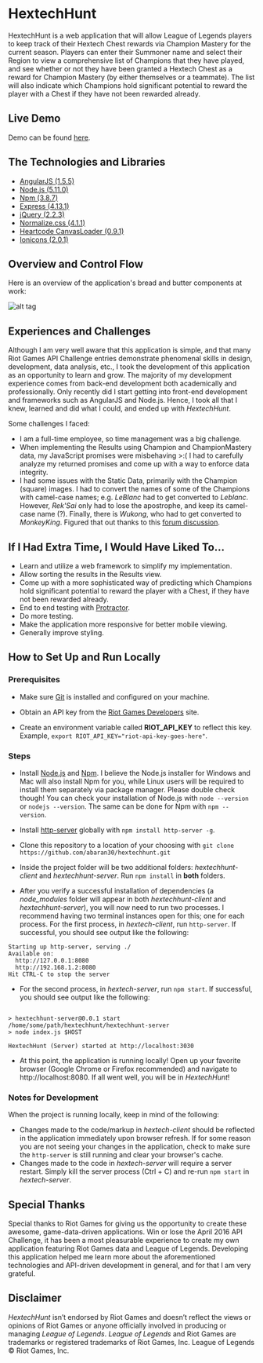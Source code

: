 # HextechHunt

HextechHunt is a web application that will allow League of Legends players to keep track of their Hextech Chest rewards via Champion Mastery for the current season. Players can enter their Summoner name and select their Region to view a comprehensive list of Champions that they have played, and see whether or not they have been granted a Hextech Chest as a reward for Champion Mastery (by either themselves or a teammate). The list will also indicate which Champions hold significant potential to reward the player with a Chest if they have not been rewarded already.

## Live Demo
Demo can be found [here](http://104.236.80.122:8080/).

## The Technologies and Libraries
+ [AngularJS (1.5.5)](https://angularjs.org/)
+ [Node.js (5.11.0)](https://nodejs.org/en/)
+ [Npm (3.8.7)](https://www.npmjs.com/)
+ [Express (4.13.1)](http://expressjs.com/)
+ [jQuery (2.2.3)](https://jquery.com/)
+ [Normalize.css (4.1.1)](https://necolas.github.io/normalize.css/)
+ [Heartcode CanvasLoader (0.9.1)](https://github.com/heartcode/CanvasLoader)
+ [Ionicons (2.0.1)](http://ionicons.com/)

## Overview and Control Flow
Here is an overview of the application's bread and butter components at work:

![alt tag](hextechhunt-overview.png)

## Experiences and Challenges
Although I am very well aware that this application is simple, and that many Riot Games API Challenge entries demonstrate phenomenal skills in design, development, data analysis, etc., I took the development of this application as an opportunity to learn and grow. The majority of my development experience comes from back-end development both academically and professionally. Only recently did I start getting into front-end development and frameworks such as AngularJS and Node.js. Hence, I took all that I knew, learned and did what I could, and ended up with *HextechHunt*.

Some challenges I faced:
+ I am a full-time employee, so time management was a big challenge.
+ When implementing the Results using Champion and ChampionMastery data, my JavaScript promises were misbehaving >:( I had to carefully analyze my returned promises and come up with a way to enforce data integrity.
+ I had some issues with the Static Data, primarily with the Champion (square) images. I had to convert the names of some of the Champions with camel-case names; e.g. *LeBlanc* had to get converted to *Leblanc*. However, *Rek'Sai* only had to lose the apostrophe, and keep its camel-case name (?). Finally, there is *Wukong*, who had to get converted to *MonkeyKing*. Figured that out thanks to this [forum discussion](https://developer.riotgames.com/discussion/community-discussion/show/p7fE97po).

## If I Had Extra Time, I Would Have Liked To...
+ Learn and utilize a web framework to simplify my implementation.
+ Allow sorting the results in the Results view.
+ Come up with a more sophisticated way of predicting which Champions hold significant potential to reward the player with a Chest, if they have not been rewarded already.
+ End to end testing with [Protractor](http://angular.github.io/protractor/#/).
+ Do more testing.
+ Make the application more responsive for better mobile viewing.
+ Generally improve styling.

## How to Set Up and Run Locally
### Prerequisites
+ Make sure [Git](https://git-scm.com/) is installed and configured on your machine.

+ Obtain an API key from the [Riot Games Developers](https://developer.riotgames.com/) site.

+ Create an environment variable called **RIOT_API_KEY** to reflect this key. Example, `export RIOT_API_KEY="riot-api-key-goes-here"`.

### Steps
+ Install [Node.js](https://nodejs.org/en/) and [Npm](https://www.npmjs.com/). I believe the Node.js installer for Windows and Mac will also install Npm for you, while Linux users will be required to install them separately via package manager. Please double check though! You can check your installation of Node.js with `node --version` or `nodejs --version`. The same can be done for Npm with `npm --version`.

+ Install [http-server](https://www.npmjs.com/package/http-server) globally with `npm install http-server -g`.

+ Clone this repository to a location of your choosing with `git clone https://github.com/abaran30/hextechhunt.git`

+ Inside the project folder will be two additional folders: *hextechhunt-client* and *hextechhunt-server*. Run `npm install` in **both** folders.

+ After you verify a successful installation of dependencies (a *node_modules* folder will appear in both *hextechhunt-client* and *hextechhunt-server*), you will now need to run two processes. I recommend having two terminal instances open for this; one for each process. For the first process, in *hextech-client*, run `http-server`. If successful, you should see output like the following:
```
Starting up http-server, serving ./
Available on:
  http://127.0.0.1:8080
  http://192.168.1.2:8080
Hit CTRL-C to stop the server
```

+ For the second process, in *hextech-server*, run `npm start`. If successful, you should see output like the following:
```

> hextechhunt-server@0.0.1 start /home/some/path/hextechhunt/hextechhunt-server
> node index.js $HOST

HextechHunt (Server) started at http://localhost:3030
```

+ At this point, the application is running locally! Open up your favorite browser (Google Chrome or Firefox recommended) and navigate to http://localhost:8080. If all went well, you will be in *HextechHunt*!

### Notes for Development
When the project is running locally, keep in mind of the following:
+ Changes made to the code/markup in *hextech-client* should be reflected in the application immediately upon browser refresh. If for some reason you are not seeing your changes in the application, check to make sure the `http-server` is still running and clear your browser's cache.
+ Changes made to the code in *hextech-server* will require a server restart. Simply kill the server process (Ctrl + C) and re-run `npm start` in *hextech-server*.

## Special Thanks
Special thanks to Riot Games for giving us the opportunity to create these awesome, game-data-driven applications. Win or lose the April 2016 API Challenge, it has been a most pleasurable experience to create my own application featuring Riot Games data and League of Legends. Developing this application helped me learn more about the aforementioned technologies and API-driven development in general, and for that I am very grateful.

## Disclaimer

*HextechHunt* isn’t endorsed by Riot Games and doesn’t reflect the views or opinions of Riot Games or anyone officially involved in producing or managing *League of Legends*.
*League of Legends* and Riot Games are trademarks or registered trademarks of Riot Games, Inc. League of Legends © Riot Games, Inc.
